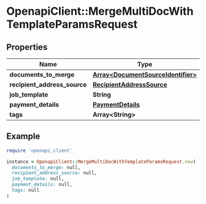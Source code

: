 # OpenapiClient::MergeMultiDocWithTemplateParamsRequest

## Properties

| Name | Type | Description | Notes |
| ---- | ---- | ----------- | ----- |
| **documents_to_merge** | [**Array&lt;DocumentSourceIdentifier&gt;**](DocumentSourceIdentifier.md) |  |  |
| **recipient_address_source** | [**RecipientAddressSource**](RecipientAddressSource.md) |  |  |
| **job_template** | **String** |  |  |
| **payment_details** | [**PaymentDetails**](PaymentDetails.md) |  | [optional] |
| **tags** | **Array&lt;String&gt;** |  | [optional] |

## Example

```ruby
require 'openapi_client'

instance = OpenapiClient::MergeMultiDocWithTemplateParamsRequest.new(
  documents_to_merge: null,
  recipient_address_source: null,
  job_template: null,
  payment_details: null,
  tags: null
)
```

